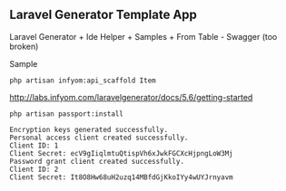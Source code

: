 
## Laravel Generator Template App

Laravel Generator + Ide Helper + Samples + From Table - Swagger (too broken)

Sample

```
php artisan infyom:api_scaffold Item
```

http://labs.infyom.com/laravelgenerator/docs/5.6/getting-started

```
php artisan passport:install
```

```
Encryption keys generated successfully.
Personal access client created successfully.
Client ID: 1
Client Secret: ecV9gIiqlmtuQtispVh6xJwkFGCXcHjpngLoW3Mj
Password grant client created successfully.
Client ID: 2
Client Secret: It8O8Hw68uH2uzq14MBfdGjKkoIYy4wUYJrnyavm
```
